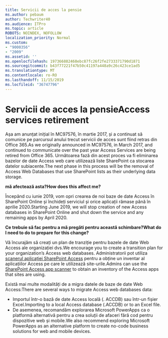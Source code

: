 ```yaml
---
title: Servicii de acces la pensie
ms.author: pebaum
author: Techwriter40
ms.audience: ITPro
ms.topic: article
ROBOTS: NOINDEX, NOFOLLOW
localization_priority: Normal
ms.custom:
- "9000356"
- "2009"
ms.assetid: ''
ms.openlocfilehash: 197366882468ebc87fc26f2fe2733371790d1871
ms.sourcegitcommit: b43f77221f47b50c41197a448a9c26c423ce1ad5
ms.translationtype: MT
ms.contentlocale: ro-RO
ms.lasthandoff: 11/15/2019
ms.locfileid: "36747796"
---
```

# <a name="access-services-retirement"></a><span data-ttu-id="8227b-102">Servicii de acces la pensie</span><span class="sxs-lookup"><span data-stu-id="8227b-102">Access services retirement</span></span>

<span data-ttu-id="8227b-103">Așa am anunțat inițial în MC97576, în martie 2017, și a continuat să comunice pe parcursul anului trecut servicii de acces sunt fiind retras din Office 365.</span><span class="sxs-lookup"><span data-stu-id="8227b-103">As we originally announced in MC97576, in March 2017, and continued to communicate over the past year Access Services are being retired from Office 365.</span></span> <span data-ttu-id="8227b-104">Următoarea fază din acest proces va fi eliminarea bazelor de date Access web care utilizează liste SharePoint ca stocarea datelor subiacente.</span><span class="sxs-lookup"><span data-stu-id="8227b-104">The next phase in this process will be the removal of Access Web Databases that use SharePoint lists as their underlying data storage.</span></span>

<span data-ttu-id="8227b-105">**mă afectează asta?**</span><span class="sxs-lookup"><span data-stu-id="8227b-105">**How does this affect me?**</span></span>

<span data-ttu-id="8227b-106">Începând cu iunie 2019, vom opri crearea de noi baze de date Access în SharePoint Online și închideți serviciul și orice aplicații rămase până în aprilie 2020.</span><span class="sxs-lookup"><span data-stu-id="8227b-106">Starting June 2019, we will stop creation of new Access databases in SharePoint Online and shut down the service and any remaining apps by April 2020.</span></span>

<span data-ttu-id="8227b-107">**Ce trebuie să fac pentru a mă pregăti pentru această schimbare?**</span><span class="sxs-lookup"><span data-stu-id="8227b-107">**What do I need to do to prepare for this change?**</span></span>

<span data-ttu-id="8227b-108">Vă încurajăm să creați un plan de tranziție pentru bazele de date Web Access ale organizației dvs.</span><span class="sxs-lookup"><span data-stu-id="8227b-108">We encourage you to create a transition plan for your organization’s Access web databases.</span></span> <span data-ttu-id="8227b-109">Administratorii pot utiliza [scanerul aplicației SharePoint Access](https://github.com/SharePoint/PnP-Tools/tree/master/Solutions/SharePoint.AccessApp.Scanner) pentru a obține un inventar al aplicațiilor Access pe care le utilizează site-urile.</span><span class="sxs-lookup"><span data-stu-id="8227b-109">Admins can use the [SharePoint Access app scanner](https://github.com/SharePoint/PnP-Tools/tree/master/Solutions/SharePoint.AccessApp.Scanner) to obtain an inventory of the Access apps that sites are using.</span></span>

<span data-ttu-id="8227b-110">Există mai multe modalități de a migra datele de baze de date Web Access:</span><span class="sxs-lookup"><span data-stu-id="8227b-110">There are several ways to migrate Access web databases data:</span></span>

- <span data-ttu-id="8227b-111">Importul într-o bază de date Access locală (. ACCDB) sau într-un fișier Excel.</span><span class="sxs-lookup"><span data-stu-id="8227b-111">Importing to a local Access database (.ACCDB) or to an Excel file.</span></span>
- <span data-ttu-id="8227b-112">De asemenea, recomandăm explorarea Microsoft PowerApps ca o platformă alternativă pentru a crea soluții de afaceri fără cod pentru dispozitive web și mobile.</span><span class="sxs-lookup"><span data-stu-id="8227b-112">We also recommend exploring Microsoft PowerApps as an alternative platform to create no-code business solutions for web and mobile devices.</span></span>